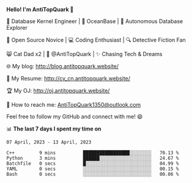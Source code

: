 
**Hello! I'm AntiTopQuark 👋**

🔧 Database Kernel Engineer | 🌊 OceanBase | 🤖 Autonomous Database Explorer

🌱 Open Source Novice | 💻 Coding Enthusiast | 🔍 Detective Fiction Fan

😸 Cat Dad x2 | 🎉 @AntiTopQuark | ✨ Chasing Tech & Dreams

🌐 My blog: http://blog.antitopquark.website/

📄 My Resume: http://cv_cn.antitopquark.website/

🏆 My OJ: http://oj.antitopquark.website/

📧 How to reach me: AntiTopQuark1350@outlook.com

Feel free to follow my GitHub and connect with me! 😄

📊 **The last 7 days I spent my time on** 

<!--START_SECTION:waka-->
```text
07 April, 2023 - 13 April, 2023

C++         9 mins          █████████████████░░░░░░░░   70.13 % 
Python      3 mins          ██████░░░░░░░░░░░░░░░░░░░   24.67 % 
Batchfile   0 secs          █░░░░░░░░░░░░░░░░░░░░░░░░   04.99 % 
YAML        0 secs          ░░░░░░░░░░░░░░░░░░░░░░░░░   00.15 % 
Bash        0 secs          ░░░░░░░░░░░░░░░░░░░░░░░░░   00.06 %
```
<!--END_SECTION:waka-->


